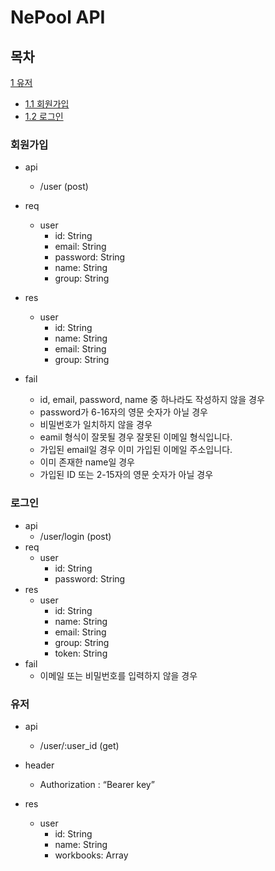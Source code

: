# NePool API
## 목차
[1 유저](#유저)
- [1.1 회원가입](#회원가입)
- [1.2 로그인](#로그인)

### 회원가입
- api
    - /user (post)

- req
    - user
        - id: String
        - email: String
        - password: String
        - name: String
        - group: String
- res
    - user
        - id: String
        - name: String
        - email: String
        - group: String
- fail
    - id, email, password, name 중 하나라도 작성하지 않을 경우
    - password가 6-16자의 영문 숫자가 아닐 경우 
    - 비밀번호가 일치하지 않을 경우
    - eamil 형식이 잘못될 경우 잘못된 이메일 형식입니다.
    - 가입된 email일 경우 이미 가입된 이메일 주소입니다.
    - 이미 존재한 name일 경우
    - 가입된 ID 또는 2-15자의 영문 숫자가 아닐 경우
    
### 로그인
- api
    - /user/login (post)
- req
    - user
        - id: String
        - password: String
- res
    - user
        - id: String
        - name: String
        - email: String
        - group: String
        - token: String
- fail
    - 이메일 또는 비밀번호를 입력하지 않을 경우
    
### 유저
- api
    - /user/:user_id (get)
    
- header
    - Authorization : “Bearer key”
    
- res
    - user
        - id: String
        - name: String
        - workbooks: Array